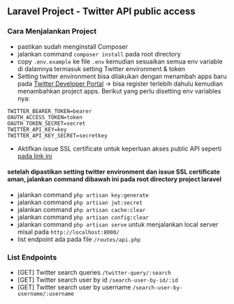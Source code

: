

## Laravel Project - Twitter API public access

### Cara Menjalankan Project
- pastikan sudah menginstall Composer
- jalankan command `composer install` pada root directory
- copy `.env.example` ke file `.env` kemudian sesuaikan semua env variable di dalamnya termasuk setting Twitter environment & token
- Setting twitter environment bisa dilakukan dengan menambah apps baru pada [Twitter Developer Portal](https://developer.twitter.com/en/portal/dashboard) -> bisa register terlebih dahulu kemudian menambahkan project apps. Berikut yang perlu disetting env variables nya:
```shell
TWITTER_BEARER_TOKEN=bearer
OAUTH_ACCESS_TOKEN=token
OAUTH_TOKEN_SECRET=secret
TWITTER_API_KEY=key
TWITTER_API_KEY_SECRET=secretkey
```
- Aktifkan issue SSL certificate untuk keperluan akses public API seperti [pada link ini](https://noorsplugin.com/how-to-fix-curl-error-60-ssl-certificate-problem-unable-to-get-local-issuer-certificate/)
#### setelah dipastikan setting twitter environment dan issue SSL certificate aman, jalankan command dibawah ini pada root directory project laravel 
- jalankan command `php artisan key:generate`
- jalankan command `php artisan jwt:secret`
- jalankan command `php artisan cache:clear`
- jalankan command `php artisan config:clear`
- jalankan command `php artisan serve` untuk menjalankan local server misal pada `http://localhost:8000/`
- list endpoint ada pada file `/routes/api.php`

### List Endpoints 
- [GET] Twitter search queries `/twitter-query/:search`
- [GET] Twitter search user by id `/search-user-by-id/:id`
- [GET] Twitter search user by username `/search-user-by-username/:username`
